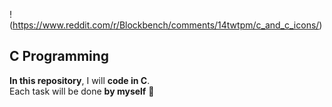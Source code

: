 !(https://www.reddit.com/r/Blockbench/comments/14twtpm/c_and_c_icons/)

## C Programming

**In this repository**, I will **code in C**.  
Each task will be done **by myself** 💪

